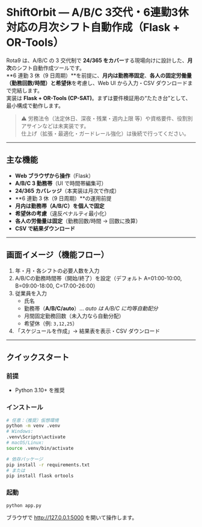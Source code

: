 # ShiftOrbit — A/B/C 3交代・6連勤3休対応の月次シフト自動作成（Flask + OR-Tools）

Rota9 は、A/B/C の 3 交代制で **24/365 をカバー**する現場向けに設計した、**月次**のシフト自動作成ツールです。  
**6 連勤 3 休（9 日周期）**を前提に、**月内は勤務帯固定**、**各人の固定労働量（勤務回数/時間）**と**希望休**を考慮し、Web UI から入力・CSV ダウンロードまで完結します。  
実装は **Flask + OR-Tools (CP-SAT)**。まずは要件検証用の“たたき台”として、最小構成で動作します。

> ⚠️ 労務法令（法定休日、深夜・残業・週内上限 等）や資格要件、役割別アサインなどは未実装です。  
> 仕上げ（拡張・最適化・ガードレール強化）は後続で行ってください。

---

## 主な機能

- **Web ブラウザから操作**（Flask）
- **A/B/C 3 勤務帯**（UI で時間帯編集可）
- **24/365 カバレッジ**（本実装は月次で作成）
- **6 連勤 3 休（9 日周期）**の運用前提
- **月内は勤務帯（A/B/C）を個人で固定**
- **希望休の考慮**（違反ペナルティ最小化）
- **各人の労働量は固定**（勤務回数/時間 → 回数に換算）
- **CSV で結果ダウンロード**

---

## 画面イメージ（機能フロー）

1. 年・月・各シフトの必要人数を入力
2. A/B/Cの勤務時間帯（開始/終了）を設定（デフォルト A=01:00-10:00, B=09:00-18:00, C=17:00-26:00）
3. 従業員を入力  
   - 氏名  
   - 勤務帯（**A/B/C/auto**）… *auto は A/B/C に均等自動配分*  
   - 月間固定勤務回数（未入力なら自動分配）  
   - 希望休（例: `3,12,25`）
4. 「スケジュールを作成」→ 結果表を表示・CSV ダウンロード

---

## クイックスタート

### 前提
- Python 3.10+ を推奨

### インストール
```bash
# 任意：（推奨）仮想環境
python -m venv .venv
# Windows:
.venv\Scripts\activate
# macOS/Linux:
source .venv/bin/activate

# 依存パッケージ
pip install -r requirements.txt
# または
pip install flask ortools

```

### 起動
```bash
python app.py
```

ブラウザで http://127.0.0.1:5000 を開いて操作します。
